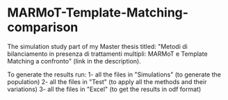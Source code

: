 # MARMoT-Template-Matching-comparison

The simulation study part of my Master thesis titled: "Metodi di bilanciamento in presenza di trattamenti multipli: MARMoT e Template Matching a confronto" (link in the description). 

To generate the results run:
1- all the files in "Simulations" (to generate the population)
2- all the files in "Test" (to apply all the methods and their variations)
3- all the files in "Excel" (to get the results in odf format)

